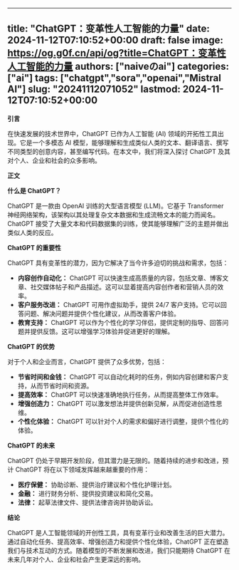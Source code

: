 
---
title: "ChatGPT：变革性人工智能的力量"
date: 2024-11-12T07:10:52+00:00
draft: false
image: https://og.g0f.cn/api/og?title=ChatGPT：变革性人工智能的力量
authors: ["naiveのai"]
categories: ["ai"]
tags: ["chatgpt","sora","openai","Mistral AI"]
slug: "20241112071052"
lastmod: 2024-11-12T07:10:52+00:00
---
**引言**

在快速发展的技术世界中，ChatGPT 已作为人工智能 (AI) 领域的开拓性工具出现。它是一个多模态 AI 模型，能够理解和生成类似人类的文本、翻译语言、撰写不同类型的创意内容，甚至编写代码。在本文中，我们将深入探讨 ChatGPT 及其对个人、企业和社会的众多影响。

**正文**

**什么是 ChatGPT？**

ChatGPT 是一款由 OpenAI 训练的大型语言模型 (LLM)。它基于 Transformer 神经网络架构，该架构以其处理复杂文本数据和生成流畅文本的能力而闻名。 ChatGPT 接受了大量文本和代码数据集的训练，使其能够理解广泛的主题并做出类似人类的反应。

**ChatGPT 的重要性**

ChatGPT 具有变革性的潜力，因为它解决了当今许多迫切的挑战和需求，包括：

* **内容创作自动化：** ChatGPT 可以快速生成高质量的内容，包括文章、博客文章、社交媒体帖子和产品描述。这可以显着提高内容创作者和营销人员的效率。
* **客户服务改进：** ChatGPT 可用作虚拟助手，提供 24/7 客户支持。它可以回答问题、解决问题并提供个性化建议，从而改善客户体验。
* **教育支持：** ChatGPT 可以作为个性化的学习伴侣，提供定制的指导、回答问题并提供反馈。这可以增强学习体验并促进更好的理解。

**ChatGPT 的优势**

对于个人和企业而言，ChatGPT 提供了众多优势，包括：

* **节省时间和金钱：** ChatGPT 可以自动化耗时的任务，例如内容创建和客户支持，从而节省时间和资源。
* **提高效率：** ChatGPT 可以快速准确地执行任务，从而提高整体工作效率。
* **增强创造力：** ChatGPT 可以激发想法并提供创新见解，从而促进创造性思维。
* **个性化体验：** ChatGPT 可以针对个人的需求和偏好进行调整，提供个性化的体验。

**ChatGPT 的未来**

ChatGPT 仍处于早期开发阶段，但其潜力是无限的。随着持续的进步和改进，预计 ChatGPT 将在以下领域发挥越来越重要的作用：

* **医疗保健：** 协助诊断、提供治疗建议和个性化护理计划。
* **金融：** 进行财务分析、提供投资建议和简化交易。
* **法律：** 起草法律文件、提供法律咨询并协助诉讼。

**结论**

ChatGPT 是人工智能领域的开创性工具，具有变革行业和改善生活的巨大潜力。通过自动化任务、提高效率、增强创造力和提供个性化体验，ChatGPT 正在塑造我们与技术互动的方式。随着模型的不断发展和改进，我们只能期待 ChatGPT 在未来几年对个人、企业和社会产生更深远的影响。
